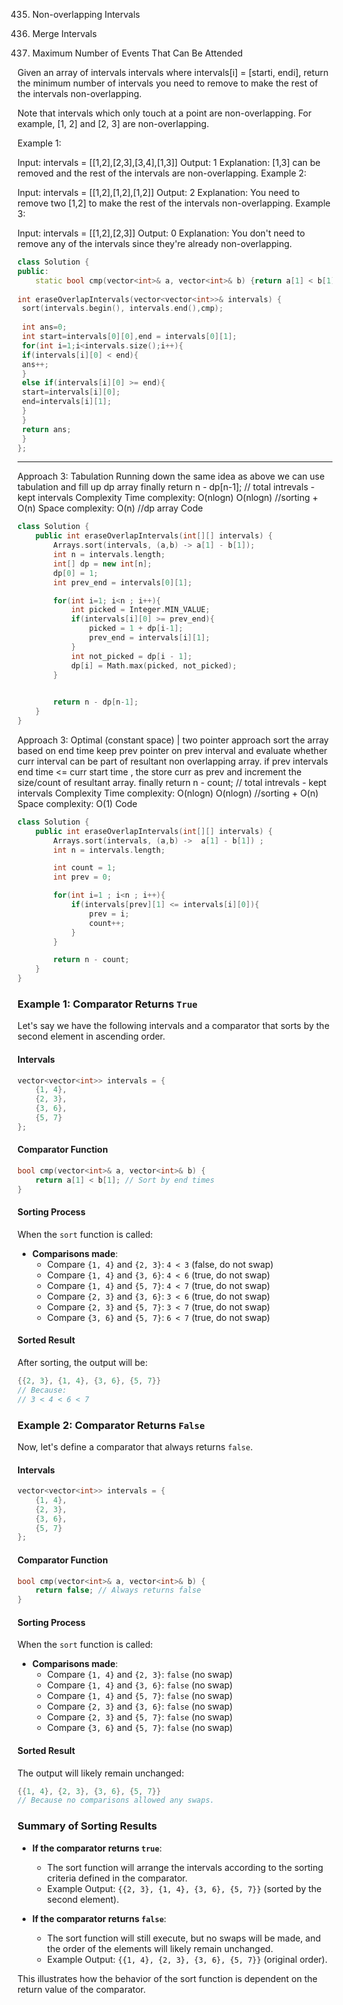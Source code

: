 435. Non-overlapping Intervals

56. Merge Intervals

1353. Maximum Number of Events That Can Be Attended


Given an array of intervals intervals where intervals[i] = [starti, endi], return the minimum number of intervals you need to remove to make the rest of the intervals non-overlapping.

Note that intervals which only touch at a point are non-overlapping. For example, [1, 2] and [2, 3] are non-overlapping.

 

Example 1:

Input: intervals = [[1,2],[2,3],[3,4],[1,3]]
Output: 1
Explanation: [1,3] can be removed and the rest of the intervals are non-overlapping.
Example 2:

Input: intervals = [[1,2],[1,2],[1,2]]
Output: 2
Explanation: You need to remove two [1,2] to make the rest of the intervals non-overlapping.
Example 3:

Input: intervals = [[1,2],[2,3]]
Output: 0
Explanation: You don't need to remove any of the intervals since they're already non-overlapping.
```cpp
class Solution {
public:
    static bool cmp(vector<int>& a, vector<int>& b) {return a[1] < b[1];} 
 
int eraseOverlapIntervals(vector<vector<int>>& intervals) { 
 sort(intervals.begin(), intervals.end(),cmp); 
  
 int ans=0; 
 int start=intervals[0][0],end = intervals[0][1]; 
 for(int i=1;i<intervals.size();i++){ 
 if(intervals[i][0] < end){ 
 ans++; 
 } 
 else if(intervals[i][0] >= end){  
 start=intervals[i][0]; 
 end=intervals[i][1]; 
 } 
 } 
 return ans; 
 } 
};
```

---



Approach 3: Tabulation
Running down the same idea as above we can use tabulation and fill up dp array
finally return n - dp[n-1]; // total intrevals - kept intervals
Complexity
Time complexity: O(nlogn)
O(nlogn) //sorting + O(n)
Space complexity: O(n) //dp array
Code
```cpp
class Solution {
    public int eraseOverlapIntervals(int[][] intervals) {
        Arrays.sort(intervals, (a,b) -> a[1] - b[1]);
        int n = intervals.length;
        int[] dp = new int[n];
        dp[0] = 1;
        int prev_end = intervals[0][1];

        for(int i=1; i<n ; i++){
            int picked = Integer.MIN_VALUE;
            if(intervals[i][0] >= prev_end){
                picked = 1 + dp[i-1]; 
                prev_end = intervals[i][1];
            }
            int not_picked = dp[i - 1];
            dp[i] = Math.max(picked, not_picked);
        }
       

        return n - dp[n-1];
    }
}

```
Approach 3: Optimal (constant space) | two pointer approach
sort the array based on end time
keep prev pointer on prev interval and evaluate whether curr interval can be part of resultant non overlapping array.
if prev intervals end time <= curr start time , the store curr as prev and increment the size/count of resultant array.
finally return n - count; // total intrevals - kept intervals
Complexity
Time complexity: O(nlogn)
O(nlogn) //sorting + O(n)
Space complexity: O(1)
Code

```cpp
class Solution {
    public int eraseOverlapIntervals(int[][] intervals) {
        Arrays.sort(intervals, (a,b) ->  a[1] - b[1]) ;
        int n = intervals.length;

        int count = 1;
        int prev = 0;

        for(int i=1 ; i<n ; i++){
            if(intervals[prev][1] <= intervals[i][0]){
                prev = i;
                count++;
            }
        }

        return n - count;
    }
}

```
### Example 1: Comparator Returns `True`

Let's say we have the following intervals and a comparator that sorts by the second element in ascending order.

#### Intervals
```cpp
vector<vector<int>> intervals = {
    {1, 4},
    {2, 3},
    {3, 6},
    {5, 7}
};
```

#### Comparator Function
```cpp
bool cmp(vector<int>& a, vector<int>& b) {
    return a[1] < b[1]; // Sort by end times
}
```

#### Sorting Process
When the `sort` function is called:

- **Comparisons made**:
  - Compare `{1, 4}` and `{2, 3}`: `4 < 3` (false, do not swap)
  - Compare `{1, 4}` and `{3, 6}`: `4 < 6` (true, do not swap)
  - Compare `{1, 4}` and `{5, 7}`: `4 < 7` (true, do not swap)
  - Compare `{2, 3}` and `{3, 6}`: `3 < 6` (true, do not swap)
  - Compare `{2, 3}` and `{5, 7}`: `3 < 7` (true, do not swap)
  - Compare `{3, 6}` and `{5, 7}`: `6 < 7` (true, do not swap)

#### Sorted Result
After sorting, the output will be:
```cpp
{{2, 3}, {1, 4}, {3, 6}, {5, 7}}
// Because: 
// 3 < 4 < 6 < 7
```

### Example 2: Comparator Returns `False`

Now, let's define a comparator that always returns `false`.

#### Intervals
```cpp
vector<vector<int>> intervals = {
    {1, 4},
    {2, 3},
    {3, 6},
    {5, 7}
};
```

#### Comparator Function
```cpp
bool cmp(vector<int>& a, vector<int>& b) {
    return false; // Always returns false
}
```

#### Sorting Process
When the `sort` function is called:

- **Comparisons made**:
  - Compare `{1, 4}` and `{2, 3}`: `false` (no swap)
  - Compare `{1, 4}` and `{3, 6}`: `false` (no swap)
  - Compare `{1, 4}` and `{5, 7}`: `false` (no swap)
  - Compare `{2, 3}` and `{3, 6}`: `false` (no swap)
  - Compare `{2, 3}` and `{5, 7}`: `false` (no swap)
  - Compare `{3, 6}` and `{5, 7}`: `false` (no swap)

#### Sorted Result
The output will likely remain unchanged:
```cpp
{{1, 4}, {2, 3}, {3, 6}, {5, 7}}
// Because no comparisons allowed any swaps.
```

### Summary of Sorting Results

- **If the comparator returns `true`**:
  - The sort function will arrange the intervals according to the sorting criteria defined in the comparator.
  - Example Output: `{{2, 3}, {1, 4}, {3, 6}, {5, 7}}` (sorted by the second element).

- **If the comparator returns `false`**:
  - The sort function will still execute, but no swaps will be made, and the order of the elements will likely remain unchanged.
  - Example Output: `{{1, 4}, {2, 3}, {3, 6}, {5, 7}}` (original order).

This illustrates how the behavior of the sort function is dependent on the return value of the comparator.
